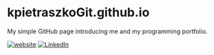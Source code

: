 # kpietraszkoGit.github.io

My simple GitHub page introducing me and my programming portfolio.

[![website](https://twitter.com/favicon.ico)](https://kamilpietraszko.it)
[![LinkedIn](https://www.linkedin.com/favicon.ico)](https://www.linkedin.com/in/kamil-pietraszko-705064148/)
